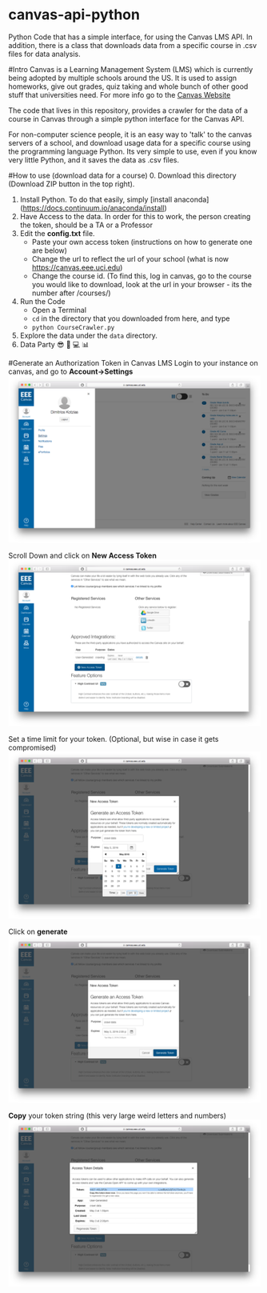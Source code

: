 # canvas-api-python
Python Code that has a simple interface, for using the Canvas LMS API. In addition, there is a class that downloads data from a specific course in .csv files for data analysis. 

#Intro
Canvas is a Learning Management System (LMS) which is currently being adopted by multiple schools around the US. It is used to assign homeworks, give out grades, quiz taking and whole bunch of other good stuff that universities need. For more info go to the [Canvas Website](https://www.canvaslms.com)


The code that lives in this repository, provides a crawler for the data of a course in Canvas through a simple python interface for the Canvas API. 

For non-computer science people, it is an easy way to 'talk' to the canvas servers of a school, and download usage data for a specific course using the programming language Python. Its very simple to use, even if you know very little Python, and it saves the data as .csv files. 



#How to use (download data for a course)
0. Download this directory (Download ZIP button in the top right).
1. Install Python. To do that easily, simply [install anaconda] (https://docs.continuum.io/anaconda/install)
1. Have Access to the data. In order for this to work, the person creating the token, should be a TA or a Professor
3. Edit the **config.txt** file. 
	* Paste your own access token (instructions on how to generate one are below)
	* Change the url to reflect the url of your school (what is now https://canvas.eee.uci.edu)
	* Change the course id. (To find this, log in canvas, go to the course you would like to download, look at the url in your browser - its the number after /courses/)
4. Run the Code
	* Open a Terminal 
	* `cd` in the directory that you downloaded from here, and type
	* `python CourseCrawler.py`
5. Explore the data under the `data` directory. 
6. Data Party :sunglasses: :musical_note: :computer: :bar_chart: 


#Generate an Authorization Token in Canvas LMS
Login to your instance on canvas, and go to **Account->Settings**
![settings](./img/settings.png)

Scroll Down and click on **New Access Token**
![settings](./img/new_access.png)

Set a time limit for your token. (Optional, but wise in case it gets compromised)
![settings](./img/time_limit.png)

Click on **generate**
![settings](./img/generate.png)

**Copy** your token string (this very large weird letters and numbers)
![settings](./img/copy_token.png)
